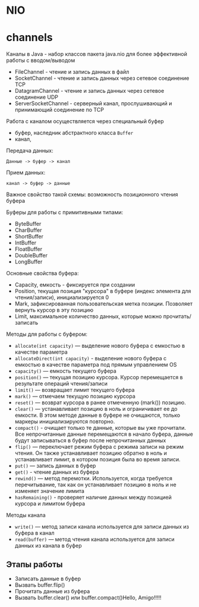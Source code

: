 # NIO
# channels

Каналы в Java - набор классов пакета java.nio для более эффективной работы с вводом/выводом

- FileChannel - чтение и запись данных в файл
- SocketChannel - чтение и запись данных через сетевое соединение TCP
- DatagramChannel - чтение и запись данных через сетевое соединение UDP
- ServerSocketChannel - серверный канал, прослушивающий и принимающий соединение по TCP

Работа с каналом осуществляется через специальный буфер

- буфер, наследник абстрактного класса `Buffer`
- канал, 

Передача данных:
```
Данные -> буфер -> канал
```

Прием данных:
```
канал -> буфер -> данные
```

Важное свойство такой схемы: возможность позиционного чтения буфера

Буферы для работы с примитивными типами:
- ByteBuffer
- CharBuffer
- ShortBuffer
- IntBuffer
- FloatBuffer
- DoubleBuffer
- LongBuffer

Основные свойства буфера:
- Capacity, емкость - фиксируется при создании
- Position, текущая позиция "курсора" в буфере (индекс элемента для чтения/записи), инициализируется 0
- Mark, зафиксированная пользовательская метка позиции. Позволяет вернуть курсор в эту позицию
- Limit, максимальное количество данных, которые можно прочитать/записать

Методы для работы с буфером:
- `allocate(int capacity)` — выделение нового буфера с емкостью в качестве параметра
- `allocateDirect(int capacity)` - выделение нового буфера с емкостью в качестве параметра под прямым управлением OS
- `capacity()` — емкость текущего буфера
- `position()` — текущая позицию курсора. Курсор перемещается в результате операций чтения/записи
- `limit()` — возвращает лимит текущего буфера
- `mark()` — отмечаем текущую позицию курсора
- `reset()` — возврат курсора в ранее отмеченную (mark()) позицию.
- `clear()` — устанавливает позицию в ноль и ограничивает ее до емкости. В этом методе данные в буфере не очищаются, только маркеры инициализируются повторно.
- `compact()` - очищает только те данные, которые вы уже прочитали. Все непрочитанные данные перемещаются в начало буфера, 
   данные будут записываться в буфер после непрочитанных данных
- `flip()` — переключает режим буфера с режима записи на режим чтения. 
   Он также устанавливает позицию обратно в ноль и устанавливает лимит, в котором позиция была во время записи.
- `put()` — запись данных в буфер
- `get()` - чтение данных из буфера
- `rewind()` — метод перемотки. Используется, когда требуется перечитывание, 
   так как он устанавливает позицию в ноль и не изменяет значение лимита
- `hasRemaining()` - проверяет наличие данных между позицией курсора и лимитом буфера

Методы канала
- `write()` — метод записи канала используется для записи данных из буфера в канал
- `read(buffer)` — метод чтения канала используется для записи данных из канала в буфер

## Этапы работы

- Записать данные в буфер
- Вызвать buffer.flip()
- Прочитать данные из буфера
- Вызвать buffer.clear() или buffer.compact()Hello, Amigo!!!!!